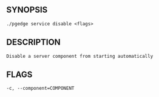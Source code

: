 ## SYNOPSIS
    ./pgedge service disable <flags>
 
## DESCRIPTION
    Disable a server component from starting automatically
 
## FLAGS
    -c, --component=COMPONENT
    
    
